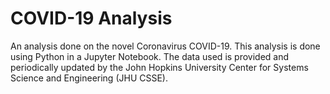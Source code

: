 # COVID-19 Analysis
An analysis done on the novel Coronavirus COVID-19. This analysis is done using Python in a Jupyter Notebook. The data used is provided and periodically updated by the John Hopkins University Center for Systems Science and Engineering (JHU CSSE).
